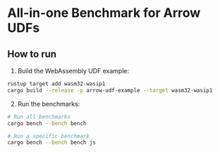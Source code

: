 # All-in-one Benchmark for Arrow UDFs

## How to run

1. Build the WebAssembly UDF example:

```bash
rustup target add wasm32-wasip1
cargo build --release -p arrow-udf-example --target wasm32-wasip1
```

2. Run the benchmarks:

```bash
# Run all benchmarks
cargo bench --bench bench

# Run a specific benchmark
cargo bench --bench bench js
```